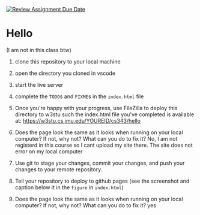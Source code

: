 [![Review Assignment Due Date](https://classroom.github.com/assets/deadline-readme-button-22041afd0340ce965d47ae6ef1cefeee28c7c493a6346c4f15d667ab976d596c.svg)](https://classroom.github.com/a/IMc9vPTX)
# Hello

(I am not in this class btw)

1. clone this repository to your local machine
1. open the directory you cloned in vscode
1. start the live server
1. complete the `TODO`s and `FIXME`s in the `index.html` file
1. Once you're happy with your progress, use FileZilla to deploy this directory to w3stu such the index.html file you've completed is available at: https://w3stu.cs.jmu.edu/YOUREID/cs343/hello
1. Does the page look the same as it looks when running on your local computer? If not, why not? What can you do to fix it?
No, I am not registerd in this course so I cant upload my site there. The site does not error on my local computer

1. Use git to stage your changes, commit your changes, and push your changes to your remote repository.
1. Tell your repository to deploy to github pages (see the screenshot and caption below it in the `figure` in `index.html`)
1. Does the page look the same as it looks when running on your local computer? If not, why not? What can you do to fix it?
yes